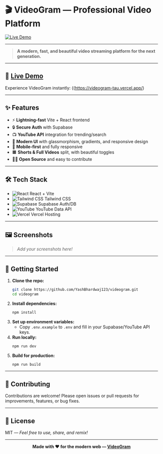 # 🎬 **VideoGram** — Professional Video Platform

[![Live Demo](https://img.shields.io/badge/Live%20Demo-VideoGram-blueviolet?style=for-the-badge&logo=vercel)](https://videogram-tau.vercel.app/)

---

> **A modern, fast, and beautiful video streaming platform for the next generation.**

---

## 🚀 [Live Demo](https://video-gram.vercel.app/)

Experience VideoGram instantly: ((https://videogram-tau.vercel.app/)

---

## ✨ Features

- ⚡ **Lightning-fast** Vite + React frontend
- 🔒 **Secure Auth** with Supabase
- 📺 **YouTube API** integration for trending/search
- 🎨 **Modern UI** with glassmorphism, gradients, and responsive design
- 📱 **Mobile-first** and fully responsive
- 🟧 **Shorts & Full Videos** split, with beautiful toggles
- 🧑‍💻 **Open Source** and easy to contribute

---

## 🛠️ Tech Stack

- ![React](https://img.shields.io/badge/-React-61DAFB?logo=react&logoColor=white&style=flat-square) React + Vite
- ![Tailwind CSS](https://img.shields.io/badge/-TailwindCSS-38B2AC?logo=tailwind-css&logoColor=white&style=flat-square) Tailwind CSS
- ![Supabase](https://img.shields.io/badge/-Supabase-3ECF8E?logo=supabase&logoColor=white&style=flat-square) Supabase Auth/DB
- ![YouTube](https://img.shields.io/badge/-YouTube%20API-FF0000?logo=youtube&logoColor=white&style=flat-square) YouTube Data API
- ![Vercel](https://img.shields.io/badge/-Vercel-000?logo=vercel&logoColor=white&style=flat-square) Vercel Hosting

---

## 🖼️ Screenshots

> _Add your screenshots here!_

---

## 📝 Getting Started

1. **Clone the repo:**
   ```bash
   git clone https://github.com/YashBhardwaj123/videogram.git
   cd videogram
   ```
2. **Install dependencies:**
   ```bash
   npm install
   ```
3. **Set up environment variables:**
   - Copy `.env.example` to `.env` and fill in your Supabase/YouTube API keys.
4. **Run locally:**
   ```bash
   npm run dev
   ```
5. **Build for production:**
   ```bash
   npm run build
   ```

---

## 🤝 Contributing

Contributions are welcome! Please open issues or pull requests for improvements, features, or bug fixes.

---

## 📄 License

MIT — _Feel free to use, share, and remix!_

---

<div align="center">
  <strong>Made with ❤️ for the modern web — <a href="https://video-gram.vercel.app/">VideoGram</a></strong>
</div>
